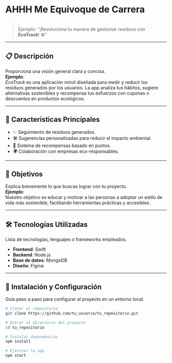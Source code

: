 # **AHHH Me Equivoque de Carrera**   
> _._  
_Ejemplo_: "¡Revoluciona tu manera de gestionar residuos con **EcoTrack**! ♻️"

---

## 📋 **Descripción**  
Proporciona una visión general clara y concisa.  
**Ejemplo**:  
_EcoTrack_ es una aplicación móvil diseñada para medir y reducir los residuos generados por los usuarios. La app analiza tus hábitos, sugiere alternativas sostenibles y recompensa tus esfuerzos con cupones o descuentos en productos ecológicos.

---

## 🚀 **Características Principales**  
- ✨ Seguimiento de residuos generados.  
- 🛠️ Sugerencias personalizadas para reducir el impacto ambiental.  
- 🎁 Sistema de recompensas basado en puntos.  
- 🌍 Colaboración con empresas eco-responsables.  

---

## 🎯 **Objetivos**  
Explica brevemente lo que buscas lograr con tu proyecto.  
**Ejemplo**:  
Nuestro objetivo es educar y motivar a las personas a adoptar un estilo de vida más sostenible, facilitando herramientas prácticas y accesibles.

---

## 🛠️ **Tecnologías Utilizadas**  
Lista de tecnologías, lenguajes o frameworks empleados.  
- **Frontend**: Swift  
- **Backend**: Node.js  
- **Base de datos**: MongoDB  
- **Diseño**: Figma  

---

## 🔧 **Instalación y Configuración**  
Guía paso a paso para configurar el proyecto en un entorno local.  
```bash
# Clonar el repositorio
git clone https://github.com/tu_usuario/tu_repositorio.git

# Entrar al directorio del proyecto
cd tu_repositorio

# Instalar dependencias
npm install

# Ejecutar la app
npm start

